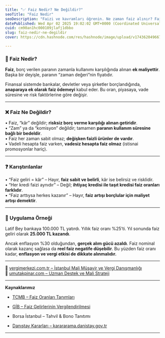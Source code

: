 ```yaml
---
title: "✅ Faiz Nedir? Ne Değildir?"
seoTitle: "Faiz Nedir"
seoDescription: "Faizi ve kavramları öğrenin. Ne zaman faiz alınır? Faizle kâr arasındaki farklar ve riskler nelerdir? Faiz türlerini keşfedin"
datePublished: Wed Apr 02 2025 19:02:02 GMT+0000 (Coordinated Universal Time)
cuid: cm90an1hc000109jlafj1dbbo
slug: faiz-nedir-ne-degildir
cover: https://cdn.hashnode.com/res/hashnode/image/upload/v1743620496677/61b81560-4cc7-49cb-85fa-5ac5bd29cbe8.webp

---
```


### 🔹 Faiz Nedir?

**Faiz**, borç verilen paranın zamanla kullanımı karşılığında alınan **ek maliyettir**. Başka bir deyişle, paranın “zaman değeri”nin fiyatıdır.

Finansal sistemde bankalar, devletler veya şirketler borçlandığında, **anaparaya ek olarak faiz ödemeyi** kabul eder. Bu oran, piyasaya, vade süresine ve risk faktörlerine göre değişir.

---

### ❌ Faiz Ne Değildir?

• Faiz, “kâr” değildir; **risksiz borç verme karşılığı alınan getiridir**.  
• “Zam” ya da “komisyon” değildir; tamamen **paranın kullanım süresine bağlı bir bedeldir**.  
• Faiz her zaman sabit olmaz; **değişken faizli ürünler de vardır**.  
• Vadeli hesapta faiz varken, **vadesiz hesapta faiz olmaz** (istisnai promosyonlar hariç).

---

### ❓ Karıştırılanlar

• “Faiz geliri = kâr” – Hayır, **faiz sabit ve belirli**, kâr ise belirsiz ve risklidir.  
• “Her kredi faizi aynıdır” – Değil; **ihtiyaç kredisi ile taşıt kredisi faiz oranları farklıdır**.  
• “Faiz arttıysa herkes kazanır” – Hayır, **faiz artışı borçlular için maliyet artışı demektir**.

---

### 🧠 Uygulama Örneği

Latif Bey bankaya 100.000 TL yatırdı. Yıllık faiz oranı %25’ti. Yıl sonunda faiz geliri olarak **25.000 TL kazandı**.

Ancak enflasyon %30 olduğundan, **gerçek alım gücü azaldı**. Faiz nominal olarak kazanç sağlasa da **reel faiz negatife düşebilir**. Bu yüzden faiz oranı kadar, **enflasyon ve vergi etkisi de dikkate alınmalıdır.**

---

📎 [vergimerkezi.com.tr – İstanbul Mali Müşavir ve Vergi Danışmanlığı](https://vergimerkezi.com.tr)  
📎 [umutakpinar.com – Uzman Destek ve Mali Strateji](https://umutakpinar.com)

---

**Kaynaklarımız**

* [TCMB – Faiz Oranları Tanımları](https://www.tcmb.gov.tr/)
    
* [GİB – Faiz Gelirlerinin Vergilendirilmesi](https://www.gib.gov.tr)
    
* Borsa İstanbul – Tahvil & Bono Tanıtımı
    
* [Danıştay Kararları – karararama.danistay.gov.tr](https://karararama.danistay.gov.tr/)
    

---